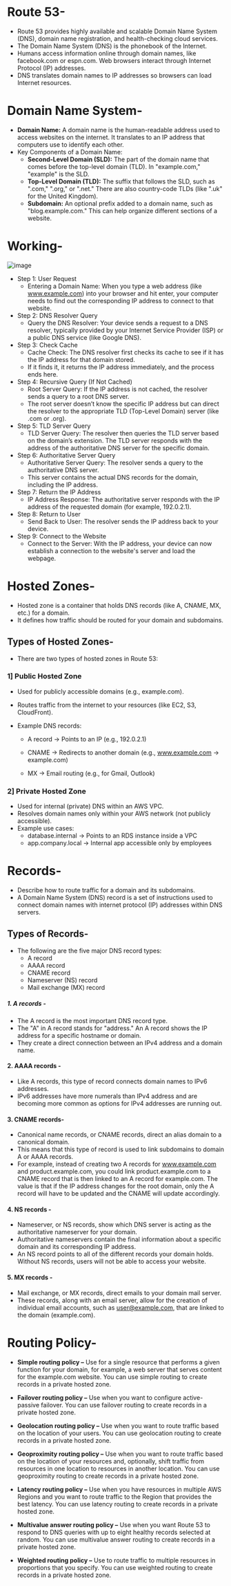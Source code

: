 # Route 53-
- Route 53 provides highly available and scalable Domain Name System (DNS), domain name registration, and health-checking cloud services.
- The Domain Name System (DNS) is the phonebook of the Internet.
- Humans access information online through domain names, like facebook.com or espn.com. Web browsers interact through Internet Protocol (IP) addresses.
- DNS translates domain names to IP addresses so browsers can load Internet resources.

# Domain Name System-
- **Domain Name:** A domain name is the human-readable address used to access websites on the internet. It translates to an IP address that computers use to identify each other.
- Key Components of a Domain Name:
  - **Second-Level Domain (SLD):** The part of the domain name that comes before the top-level     domain (TLD). In "example.com," "example" is the SLD.
  - **Top-Level Domain (TLD):** The suffix that follows the SLD, such as ".com," ".org," or ".net." There are also country-code TLDs (like ".uk" for the United Kingdom).
  - **Subdomain:** An optional prefix added to a domain name, such as "blog.example.com." This can help organize different sections of a website.


# Working-

![image](https://github.com/user-attachments/assets/cd551155-e835-4993-98c6-e96b4dd1c956)

- Step 1: User Request
  - Entering a Domain Name: When you type a web address (like www.example.com) into your browser   and hit enter, your computer needs to find out the corresponding IP address to connect to that website.
- Step 2: DNS Resolver Query
  - Query the DNS Resolver: Your device sends a request to a DNS resolver, typically provided by your Internet Service Provider (ISP) or a public DNS service (like Google DNS).
- Step 3: Check Cache
  - Cache Check: The DNS resolver first checks its cache to see if it has the IP address for that domain stored.
  - If it finds it, it returns the IP address immediately, and the process ends here.
- Step 4: Recursive Query (If Not Cached)
  - Root Server Query: If the IP address is not cached, the resolver sends a query to a root DNS server.
  - The root server doesn’t know the specific IP address but can direct the resolver to the appropriate TLD (Top-Level Domain) server (like .com or .org).
- Step 5: TLD Server Query
  - TLD Server Query: The resolver then queries the TLD server based on the domain’s extension. The TLD server responds with the address of the authoritative DNS server for the specific domain.
- Step 6: Authoritative Server Query
  - Authoritative Server Query: The resolver sends a query to the authoritative DNS server.
  - This server contains the actual DNS records for the domain, including the IP address.
- Step 7: Return the IP Address
  - IP Address Response: The authoritative server responds with the IP address of the requested domain (for example, 192.0.2.1).
- Step 8: Return to User
  - Send Back to User: The resolver sends the IP address back to your device.
- Step 9: Connect to the Website
  - Connect to the Server: With the IP address, your device can now establish a connection to the website's server and load the webpage.

# Hosted Zones-
- Hosted zone is a container that holds DNS records (like A, CNAME, MX, etc.) for a domain.
- It defines how traffic should be routed for your domain and subdomains.

## Types of Hosted Zones-
- There are two types of hosted zones in Route 53:

### 1] Public Hosted Zone
- Used for publicly accessible domains (e.g., example.com).
- Routes traffic from the internet to your resources (like EC2, S3, CloudFront).
- Example DNS records:

    - A record → Points to an IP (e.g., 192.0.2.1)
    
    - CNAME → Redirects to another domain (e.g., www.example.com → example.com)
    
    - MX → Email routing (e.g., for Gmail, Outlook)


### 2] Private Hosted Zone
- Used for internal (private) DNS within an AWS VPC.
- Resolves domain names only within your AWS network (not publicly accessible).
- Example use cases:
  - database.internal → Points to an RDS instance inside a VPC
  - app.company.local → Internal app accessible only by employees
  


# Records-
- Describe how to route traffic for a domain and its subdomains.
- A Domain Name System (DNS) record is a set of instructions used to connect domain names with internet protocol (IP) addresses within DNS servers.

## Types of Records-
- The following are the five major DNS record types:
  - A record
  - AAAA record
  - CNAME record
  - Nameserver (NS) record
  - Mail exchange (MX) record

##### 1. A records -
- The A record is the most important DNS record type.
- The "A" in A record stands for "address." An A record shows the IP address for a specific hostname or domain.
- They create a direct connection between an IPv4 address and a domain name.

#### 2. AAAA records -
- Like A records, this type of record connects domain names to IPv6 addresses.
- IPv6 addresses have more numerals than IPv4 address and are becoming more common as options for IPv4 addresses are running out. 

#### 3. CNAME records-
- Canonical name records, or CNAME records, direct an alias domain to a canonical domain.
- This means that this type of record is used to link subdomains to domain A or AAAA records.
- For example, instead of creating two A records for www.example.com and product.example.com, you could link product.example.com to a CNAME record that is then linked to an A record for example.com. The value is that if the IP address changes for the root domain, only the A record will have to be updated and the CNAME will update accordingly.

#### 4. NS records -
- Nameserver, or NS records, show which DNS server is acting as the authoritative nameserver for your domain.
- Authoritative nameservers contain the final information about a specific domain and its corresponding IP address.
- An NS record points to all of the different records your domain holds. Without NS records, users will not be able to access your website. 

#### 5. MX records -
- Mail exchange, or MX records, direct emails to your domain mail server.
- These records, along with an email server, allow for the creation of individual email accounts, such as user@example.com, that are linked to the domain (example.com).


 
# Routing Policy-
- **Simple routing policy –** Use for a single resource that performs a given function for your domain, for example, a web server that serves content for the example.com website. You can use simple routing to create records in a private hosted zone.

- **Failover routing policy –** Use when you want to configure active-passive failover. You can use failover routing to create records in a private hosted zone.

- **Geolocation routing policy –** Use when you want to route traffic based on the location of your users. You can use geolocation routing to create records in a private hosted zone.

- **Geoproximity routing policy –** Use when you want to route traffic based on the location of your resources and, optionally, shift traffic from resources in one location to resources in another location. You can use geoproximity routing to create records in a private hosted zone.

- **Latency routing policy –** Use when you have resources in multiple AWS Regions and you want to route traffic to the Region that provides the best latency. You can use latency routing to create records in a private hosted zone.

- **Multivalue answer routing policy –** Use when you want Route 53 to respond to DNS queries with up to eight healthy records selected at random. You can use multivalue answer routing to create records in a private hosted zone.

- **Weighted routing policy –** Use to route traffic to multiple resources in proportions that you specify. You can use weighted routing to create records in a private hosted zone.
